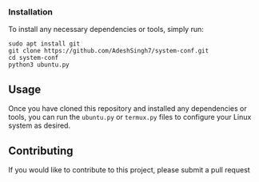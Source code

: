### Installation

To install any necessary dependencies or tools, simply run:

```
sudo apt install git
git clone https://github.com/AdeshSingh7/system-conf.git
cd system-conf
python3 ubuntu.py
```

## Usage

Once you have cloned this repository and installed any dependencies or tools, you can run the `ubuntu.py` or `termux.py` files to configure your Linux system as desired.

## Contributing

If you would like to contribute to this project, please submit a pull request